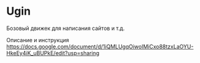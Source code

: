# Ugin
 
Бозовый движек для написания сайтов и т.д.

Описание и инструкция https://docs.google.com/document/d/1iQMLUgqOiwoIMiCxo88tzxLaOYU-HkeEy4iK_uBUPkE/edit?usp=sharing